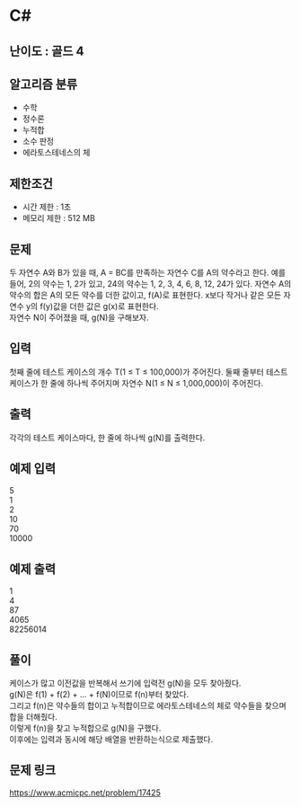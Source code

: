 # C#

## 난이도 : 골드 4

## 알고리즘 분류
  - 수학
  - 정수론
  - 누적합
  - 소수 판정
  - 에라토스테네스의 체

## 제한조건
  - 시간 제한 : 1초
  - 메모리 제한 : 512 MB

## 문제
두 자연수 A와 B가 있을 때, A = BC를 만족하는 자연수 C를 A의 약수라고 한다. 예를 들어, 2의 약수는 1, 2가 있고, 24의 약수는 1, 2, 3, 4, 6, 8, 12, 24가 있다. 자연수 A의 약수의 합은 A의 모든 약수를 더한 값이고, f(A)로 표현한다. x보다 작거나 같은 모든 자연수 y의 f(y)값을 더한 값은 g(x)로 표현한다.<br/>
자연수 N이 주어졌을 때, g(N)을 구해보자.<br/>


## 입력
첫째 줄에 테스트 케이스의 개수 T(1 ≤ T ≤ 100,000)가 주어진다. 둘째 줄부터 테스트 케이스가 한 줄에 하나씩 주어지며 자연수 N(1 ≤ N ≤ 1,000,000)이 주어진다.<br/>

## 출력
각각의 테스트 케이스마다, 한 줄에 하나씩 g(N)를 출력한다.<br/>

## 예제 입력
5<br/>
1<br/>
2<br/>
10<br/>
70<br/>
10000<br/>

## 예제 출력
1<br/>
4<br/>
87<br/>
4065<br/>
82256014<br/>

## 풀이
케이스가 많고 이전값을 반복해서 쓰기에 입력전 g(N)을 모두 찾아줬다.<br/>
g(N)은 f(1) + f(2) + ... + f(N)이므로 f(n)부터 찾았다.<br/>
그리고 f(n)은 약수들의 합이고 누적합이므로 에라토스테네스의 체로 약수들을 찾으며 합을 더해줬다.<br/>
이렇게 f(n)을 찾고 누적합으로 g(N)을 구했다.<br/>
이후에는 입력과 동시에 해당 배열을 반환하는식으로 제출했다.<br/>


## 문제 링크
https://www.acmicpc.net/problem/17425